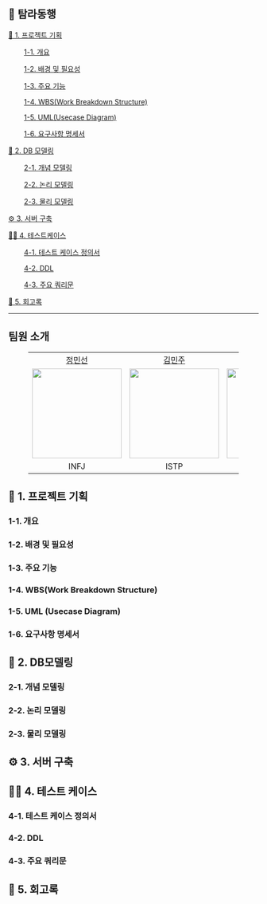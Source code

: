 ## 🍊 탐라동행

<a href="#1">📁 1. 프로젝트 기획</a>
  
  &nbsp;&nbsp;&nbsp;&nbsp;&nbsp;&nbsp;&nbsp;&nbsp;<a href="#1-1">1-1. 개요</a>

  &nbsp;&nbsp;&nbsp;&nbsp;&nbsp;&nbsp;&nbsp;&nbsp;<a href="#1-2">1-2. 배경 및 필요성</a>

  &nbsp;&nbsp;&nbsp;&nbsp;&nbsp;&nbsp;&nbsp;&nbsp;<a href="#1-3">1-3. 주요 기능</a>

  &nbsp;&nbsp;&nbsp;&nbsp;&nbsp;&nbsp;&nbsp;&nbsp;<a href="#1-4">1-4. WBS(Work Breakdown Structure)</a>

  &nbsp;&nbsp;&nbsp;&nbsp;&nbsp;&nbsp;&nbsp;&nbsp;<a href="#1-5">1-5. UML(Usecase Diagram)</a>

  &nbsp;&nbsp;&nbsp;&nbsp;&nbsp;&nbsp;&nbsp;&nbsp;<a href="#1-6">1-6. 요구사항 명세서 </a>

<a href="#2">🔎 2. DB 모델링</a>

  &nbsp;&nbsp;&nbsp;&nbsp;&nbsp;&nbsp;&nbsp;&nbsp;<a href="#2-1">2-1. 개념 모델링</a>

  &nbsp;&nbsp;&nbsp;&nbsp;&nbsp;&nbsp;&nbsp;&nbsp;<a href="#2-2">2-2. 논리 모델링</a>

  &nbsp;&nbsp;&nbsp;&nbsp;&nbsp;&nbsp;&nbsp;&nbsp;<a href="#2-3">2-3. 물리 모델링</a>

<a href="#3">⚙️ 3. 서버 구축 </a>

<a href="#4">✍🏻 4. 테스트케이스 </a>

  &nbsp;&nbsp;&nbsp;&nbsp;&nbsp;&nbsp;&nbsp;&nbsp;<a href="#4-1">4-1. 테스트 케이스 정의서 </a>

  &nbsp;&nbsp;&nbsp;&nbsp;&nbsp;&nbsp;&nbsp;&nbsp;<a href="#4-2">4-2. DDL </a>

  &nbsp;&nbsp;&nbsp;&nbsp;&nbsp;&nbsp;&nbsp;&nbsp;<a href="#4-3">4-3. 주요 쿼리문 </a>

<a href="#5">📗 5. 회고록</a>

---

## 팀원 소개

<figure>
    <table>
      <tr>
        <td align="center"> <a href="https://github.com/minsun24">정민선</a></td>
        <td align="center"> <a href="https://github.com/wkdlrn">김민주</a></td>
        <td align="center"> <a href="https://github.com/emily9949" >황수민</a></td>
        <td align="center"> <a href="https://github.com/zi-won">박지원</a></td>
	<td align="center"> <a href="https://github.com/Hailyee" >이혜영</a></td>
        <td align="center"> <a href="https://github.com/swjang7269" >장시원</a></td>
      </tr>
      <tr>
        <td align="center"><img src="" width="180px"/></td>
        <td align="center"><img src="" width="180px"/></td>
        <td align="center"><img src="" width="180px"/></td>
	      <td align="center"><img src="" width="180px"/></td>
        <td align="center"><img src="" width="180px"/></td>
        <td align="center"><img src="" width="180px"/></td>
      </tr>
      <tr>
        <td align="center">INFJ</a></td>
        <td align="center">ISTP</a></td>
        <td align="center">INFP</a></td>
        <td align="center">ESFJ</a></td>
	      <td align="center">ISTP</a></td>
        <td align="center">INTJ</a></td>
      </tr>
    </table>
</figure>


## <p id="1">📁 1. 프로젝트 기획</p>


### <p id="1-1">1-1. 개요</p>

### <p id="1-2">1-2. 배경 및 필요성</p>

### <p id="1-3">1-3. 주요 기능</p>

### <p id="1-4">1-4. WBS(Work Breakdown Structure)</p>

### <p id="1-5">1-5. UML (Usecase Diagram)</p>

### <p id="1-6">1-6. 요구사항 명세서</p>


## <p id="2">🔎 2. DB모델링</p>

### <p id="2-1">2-1. 개념 모델링</p>

### <p id="2-2">2-2. 논리 모델링</p>

### <p id="2-3">2-3. 물리 모델링</p>



## <p id="3">⚙️ 3. 서버 구축</p>

## <p id="4">✍🏻 4. 테스트 케이스</p>

### <p id="4-1">4-1. 테스트 케이스 정의서</p>

### <p id="4-2">4-2. DDL</p>

### <p id="4-3">4-3. 주요 쿼리문</p>

## <p id="5">📗 5. 회고록</p>


